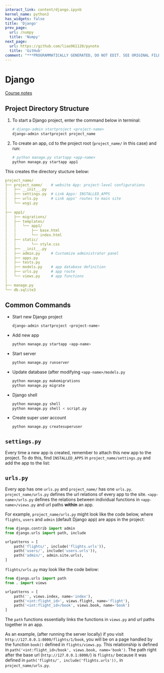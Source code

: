 ```yaml
---
interact_link: content/django.ipynb
kernel_name: python3
has_widgets: false
title: 'Django'
prev_page:
  url: /numpy
  title: 'Numpy'
next_page:
  url: https://github.com/liao961120/pynote
  title: 'GitHub'
comment: "***PROGRAMMATICALLY GENERATED, DO NOT EDIT. SEE ORIGINAL FILES IN /content***"
---
```


# Django

[Course notes](https://cs50.harvard.edu/web/2019/spring/notes/7/)

## Project Directory Structure

1. To start a Django project, enter the command below in terminal:

    ```bash
    # django-admin startproject <project-name>
    django-admin startproject project_name
    ```

2. To create an app, cd to the project root (`project_name/` in this case) and run:

    ```bash
    # python manage.py startapp <app-name>
    python manage.py startapp app1
    ```


This creates the directory stucture below:

```yaml
project_name/
├── project_name/    # website App: project-level configurations
│   ├── __init__.py
│   ├── settings.py  # Link Apps: INSTALLED_APPS
│   ├── urls.py      # Link apps' routes to main site 
│   └── wsgi.py
│ 
├── app1/
│   ├── migrations/
│   ├── templates/
│   │   └── app1/
│   │       ├── base.html
│   │       └── index.html
│   ├── static/
│   │       └── style.css
│   ├── __init__.py
│   ├── admin.py     # Customize administrator panel
│   ├── apps.py
│   ├── tests.py
│   ├── models.py    # app database definition
│   ├── urls.py      # app route
│   └── views.py     # app functions
│
├── manage.py
└── db.sqlite3
```

## Common Commands

- Start new Django project
    ```bash
    django-admin startproject <project-name>
    ```
    
- Add new app
    ```bash
    python manage.py startapp <app-name>
    ```

- Start server
    ```bash
    python manage.py runserver
    ```

- Update database (after modifying `<app-name>/models.py`
    ```bash
    python manage.py makemigrations
    python manage.py migrate
    ```

- Django shell
    ```bash
    python manage.py shell
    python manage.py shell < script.py
    ```

- Create super user account
    ```bash
    python manage.py createsuperuser
    ```

## `settings.py`

Every time a new app is created, remember to attach this new app to the project. To do this, find `INSTALLED_APPS` in `project_name/settings.py` and add the app to the list:



## `urls.py`

Every app has one `urls.py` and `project_name/` has one `urls.py`. `project_name/urls.py` defines the url relations of every app to the site. `<app-name>/urls.py` defines the relations between individual functions in `<app-name>/views.py` and url paths **within** an app.


For example, `project_name/urls.py` might look like the code below, where `flights`, `users` and `admin` (default Django app) are apps in the project:

```python
from django.contrib import admin
from django.urls import path, include

urlpatterns = [
    path('flights/', include('flights.urls')),
    path('users/', include('users.urls')),
    path('admin/', admin.site.urls),
]
```


`flights/urls.py` may look like the code below:

```python
from django.urls import path
from . import views

urlpatterns = [
    path('', views.index, name='index'),
    path('<int:flight_id>', views.flight, name='flight'),
    path('<int:flight_id>/book', views.book, name='book')
]
```

The `path` functions essentially links the functions in `views.py` and url paths together in an app.


As an example, (after running the server locally) if you visit `http://127.0.0.1:8000/flights/1/book`, you will be on a page handled by the function `book()` defined in `flights/views.py`. This relationship is defined in `path('<int:flight_id>/book', views.book, name='book')`. The path right after the base url (`http://127.0.0.1:8000/`) is `flights/` because it was defined in `path('flights/', include('flights.urls')),` in `project_name/urls.py`.
